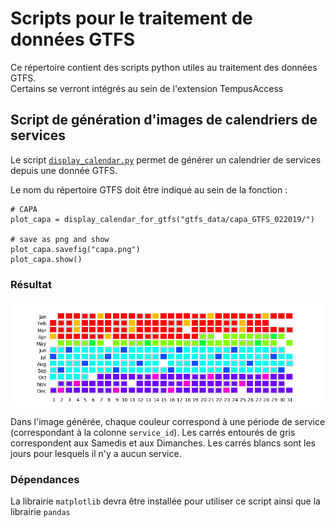 # Scripts pour le traitement de données GTFS

Ce répertoire contient des scripts python utiles au traitement des données GTFS.  
Certains se verront intégrés au sein de l'extension TempusAccess

## Script de génération d'images de calendriers de services
Le script [`display_calendar.py`](https://github.com/CEREMA/territoires-ville.TempusAccess/blob/master/scripts_py/display_calendar.py) permet de générer un calendrier de services depuis une donnée GTFS.

Le nom du répertoire GTFS doit être indiqué au sein de la fonction :

	# CAPA
	plot_capa = display_calendar_for_gtfs("gtfs_data/capa_GTFS_022019/")
	
	# save as png and show
	plot_capa.savefig("capa.png")
	plot_capa.show()

### Résultat
![calendrier](capa.png)

Dans l'image générée, chaque couleur correspond à une période de service (correspondant à la colonne `service_id`). Les carrés entourés de gris correspondent aux Samedis et aux Dimanches. Les carrés blancs sont les jours pour lesquels il n'y a aucun service.

### Dépendances
La librairie `matplotlib` devra être installée pour utiliser ce script ainsi que la librairie `pandas`

